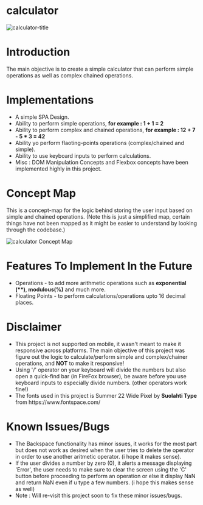 # calculator

![calculator-title](https://github.com/mohammednumaan/calculator/assets/138296610/d0bb1cc8-cd5f-4bed-96fa-2f8d42581f9c)

# Introduction

The main objective is to create a simple calculator that can perform simple operations as well as complex chained operations.

# Implementations
<ul>
  <li> A simple SPA Design.</li>
  <li> Ability to perform simple operations, <b>for example : 1 + 1 = 2</b></li>
  <li> Ability to perform complex and chained operations, <b>for example : 12 + 7 - 5 * 3 = 42</b></li>
  <li> Ability yo perform flaoting-points operations (complex/chained and simple).</li>
  <li> Ability to use keyboard inputs to perform calculations.</li>
  <li> Misc : DOM Manipulation Concepts and Flexbox concepts have been implemented highly in this project.</li>
</ul>

# Concept Map

This is a concept-map for the logic behind storing the user input based on simple and chained operations. (Note this is just a simplified map, certain things have not been mapped as it might be easier to understand by looking through the codebase.)

![calculator Concept Map](https://github.com/mohammednumaan/calculator/assets/138296610/4682d063-e2f4-40d9-9117-e58c5d5b73de)


# Features To Implement In the Future

<ul>
  <li>Operations - to add more arithmetic operations such as <b>exponential (**)</b>,<b> modulous(%)</b> and much more.</li>
  <li>Floating Points - to perform calculations/operations upto 16 decimal places.</li>
</ul>

# Disclaimer

<ul>
  <li>This project is not supported on mobile, it wasn't meant to make it responsive across platforms. The main objective of this project was figure out the logic to calculate/perform simple and complex/chainer operations, and <b>NOT</b> to make it responsive!</li>
  <li>Using '/' operator on your keyboard will divide the numbers but also open a quick-find bar (in FireFox browser), be aware before you use keyboard inputs to especially divide numbers. (other operators work fine!)
  <li>The fonts used in this project is Summer 22 Wide Pixel by <b>Suolahti Type</b> from https://www.fontspace.com/</li>
</ul>

# Known Issues/Bugs

<ul>
  <li>The Backspace functionality has minor issues, it works for the most part but does not work as desired when the user tries to delete the operator in order to use another aritmetic operator. (i hope it makes sense).</li>
  <li>If the user divides a number by zero (0), it alerts a message displaying 'Error', the user needs to make sure to clear the screen using the 'C' button before proceeding to perform an operation or else it display NaN and return NaN even if u type a few numbers. (i hope this makes sense as well)</li>
  <li> Note : Will re-visit this project soon to fix these minor issues/bugs.</li>
</ul>

